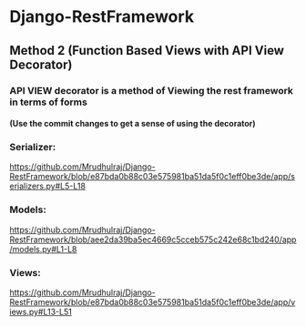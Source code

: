 # Django-RestFramework

## Method 2 (Function Based Views with API View Decorator)
### API VIEW decorator is a method of Viewing the rest framework in terms of forms
#### (Use the commit changes to get a sense of using the decorator)
### Serializer:
https://github.com/Mrudhulraj/Django-RestFramework/blob/e87bda0b88c03e575981ba51da5f0c1eff0be3de/app/serializers.py#L5-L18
### Models:
https://github.com/Mrudhulraj/Django-RestFramework/blob/aee2da39ba5ec4669c5cceb575c242e68c1bd240/app/models.py#L1-L8
### Views:
https://github.com/Mrudhulraj/Django-RestFramework/blob/e87bda0b88c03e575981ba51da5f0c1eff0be3de/app/views.py#L13-L51
